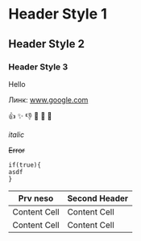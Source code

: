 # Header Style 1

## Header Style 2

### Header Style 3


Hello 

Линк: www.google.com

:+1:
:sparkles:
:-1:
:100:
:1234:
:8ball:

_italic_

~~Error~~
```
if(true){
asdf
}
```

Prv neso  | Second Header
------------- | -------------
Content Cell  | Content Cell
Content Cell  | Content Cell
